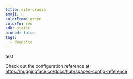 ```yaml
---
title: site-oradia
emoji: 🐳
colorFrom: green
colorTo: red
sdk: static
pinned: false
tags:
  - deepsite
---
```

test

Check out the configuration reference at https://huggingface.co/docs/hub/spaces-config-reference